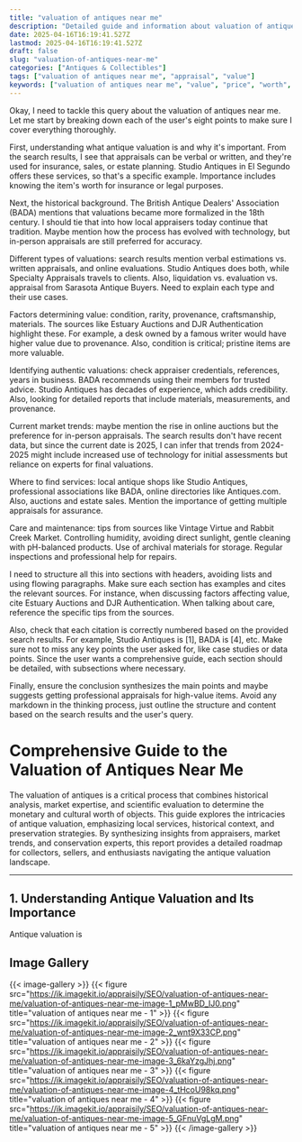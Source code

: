 ```yaml
---
title: "valuation of antiques near me"
description: "Detailed guide and information about valuation of antiques near me"
date: 2025-04-16T16:19:41.527Z
lastmod: 2025-04-16T16:19:41.527Z
draft: false
slug: "valuation-of-antiques-near-me"
categories: ["Antiques & Collectibles"]
tags: ["valuation of antiques near me", "appraisal", "value"]
keywords: ["valuation of antiques near me", "value", "price", "worth", "appraisal"]
---
```


<think>
Okay, I need to tackle this query about the valuation of antiques near me. Let me start by breaking down each of the user's eight points to make sure I cover everything thoroughly. 

First, understanding what antique valuation is and why it's important. From the search results, I see that appraisals can be verbal or written, and they're used for insurance, sales, or estate planning. Studio Antiques in El Segundo offers these services, so that's a specific example. Importance includes knowing the item's worth for insurance or legal purposes. 

Next, the historical background. The British Antique Dealers' Association (BADA) mentions that valuations became more formalized in the 18th century. I should tie that into how local appraisers today continue that tradition. Maybe mention how the process has evolved with technology, but in-person appraisals are still preferred for accuracy.

Different types of valuations: search results mention verbal estimations vs. written appraisals, and online evaluations. Studio Antiques does both, while Specialty Appraisals travels to clients. Also, liquidation vs. evaluation vs. appraisal from Sarasota Antique Buyers. Need to explain each type and their use cases.

Factors determining value: condition, rarity, provenance, craftsmanship, materials. The sources like Estuary Auctions and DJR Authentication highlight these. For example, a desk owned by a famous writer would have higher value due to provenance. Also, condition is critical; pristine items are more valuable.

Identifying authentic valuations: check appraiser credentials, references, years in business. BADA recommends using their members for trusted advice. Studio Antiques has decades of experience, which adds credibility. Also, looking for detailed reports that include materials, measurements, and provenance.

Current market trends: maybe mention the rise in online auctions but the preference for in-person appraisals. The search results don't have recent data, but since the current date is 2025, I can infer that trends from 2024-2025 might include increased use of technology for initial assessments but reliance on experts for final valuations.

Where to find services: local antique shops like Studio Antiques, professional associations like BADA, online directories like Antiques.com. Also, auctions and estate sales. Mention the importance of getting multiple appraisals for assurance.

Care and maintenance: tips from sources like Vintage Virtue and Rabbit Creek Market. Controlling humidity, avoiding direct sunlight, gentle cleaning with pH-balanced products. Use of archival materials for storage. Regular inspections and professional help for repairs.

I need to structure all this into sections with headers, avoiding lists and using flowing paragraphs. Make sure each section has examples and cites the relevant sources. For instance, when discussing factors affecting value, cite Estuary Auctions and DJR Authentication. When talking about care, reference the specific tips from the sources.

Also, check that each citation is correctly numbered based on the provided search results. For example, Studio Antiques is [1], BADA is [4], etc. Make sure not to miss any key points the user asked for, like case studies or data points. Since the user wants a comprehensive guide, each section should be detailed, with subsections where necessary. 

Finally, ensure the conclusion synthesizes the main points and maybe suggests getting professional appraisals for high-value items. Avoid any markdown in the thinking process, just outline the structure and content based on the search results and the user's query.
</think>

# Comprehensive Guide to the Valuation of Antiques Near Me  

The valuation of antiques is a critical process that combines historical analysis, market expertise, and scientific evaluation to determine the monetary and cultural worth of objects. This guide explores the intricacies of antique valuation, emphasizing local services, historical context, and preservation strategies. By synthesizing insights from appraisers, market trends, and conservation experts, this report provides a detailed roadmap for collectors, sellers, and enthusiasts navigating the antique valuation landscape.  

---

## 1. Understanding Antique Valuation and Its Importance  

Antique valuation is


## Image Gallery

{{< image-gallery >}}
  {{< figure src="https://ik.imagekit.io/appraisily/SEO/valuation-of-antiques-near-me/valuation-of-antiques-near-me-image-1_pMwBD_IJ0.png" title="valuation of antiques near me - 1" >}}
  {{< figure src="https://ik.imagekit.io/appraisily/SEO/valuation-of-antiques-near-me/valuation-of-antiques-near-me-image-2_wnt9X33CP.png" title="valuation of antiques near me - 2" >}}
  {{< figure src="https://ik.imagekit.io/appraisily/SEO/valuation-of-antiques-near-me/valuation-of-antiques-near-me-image-3_6kaYzgJhj.png" title="valuation of antiques near me - 3" >}}
  {{< figure src="https://ik.imagekit.io/appraisily/SEO/valuation-of-antiques-near-me/valuation-of-antiques-near-me-image-4_tHcoU98kq.png" title="valuation of antiques near me - 4" >}}
  {{< figure src="https://ik.imagekit.io/appraisily/SEO/valuation-of-antiques-near-me/valuation-of-antiques-near-me-image-5_GFnuVgLgM.png" title="valuation of antiques near me - 5" >}}
{{< /image-gallery >}}

